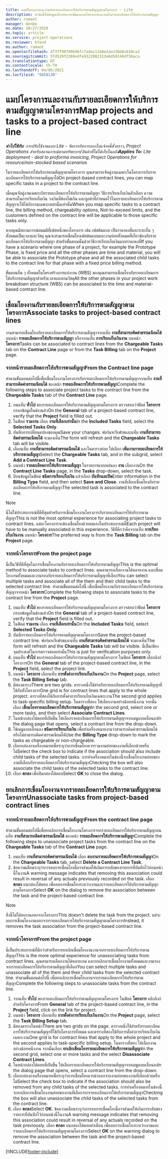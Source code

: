 ```yaml
---
title: แมปโครงการและงานกับรายละเอียดการให้บริการตามสัญญาตามโครงการ - Lite
description: หัวข้อนี้ให้ข้อมูลเกี่ยวกับการเพิ่มและลบโครงการและงานในรายละเอียดการให้บริการตามสัญญา
author: rumant
manager: Annbe
ms.date: 10/27/2020
ms.topic: article
ms.service: project-operations
ms.reviewer: kfend
ms.author: rumant
ms.openlocfilehash: 4737f9870904bfc7adac11b8e2aa13bb8c610ca3
ms.sourcegitcommit: 5fd529f2308edfe9322082313e6d50146df56aca
ms.translationtype: HT
ms.contentlocale: th-TH
ms.lasthandoff: 04/06/2021
ms.locfileid: "5858130"
---
```

# <a name="map-projects-and-tasks-to-a-project-based-contract-line"></a><span data-ttu-id="21bf7-103">แมปโครงการและงานกับรายละเอียดการให้บริการตามสัญญาตามโครงการ</span><span class="sxs-lookup"><span data-stu-id="21bf7-103">Map projects and tasks to a project-based contract line</span></span> 

<span data-ttu-id="21bf7-104">_**นำไปใช้กับ:** การปรับใช้งานแบบ Lite - จัดการกับการออกใบแจ้งหนี้ชั่วคราว, Project Operations สำหรับสถานการณ์ตามทรัพยากร/สินค้าที่ไม่ได้เก็บในคลัง_</span><span class="sxs-lookup"><span data-stu-id="21bf7-104">_**Applies To:** Lite deployment - deal to proforma invoicing, Project Operations for resource/non-stocked based scenarios_</span></span>

<span data-ttu-id="21bf7-105">ในรายละเอียดการให้บริการตามสัญญาตามโครงการ คุณสามารถจับคู่งานเฉพาะในโครงการกับรายละเอียดการให้บริการตามสัญญาได้</span><span class="sxs-lookup"><span data-stu-id="21bf7-105">On project-based contract lines, you can map specific tasks in a project to the contract line.</span></span>

<span data-ttu-id="21bf7-106">เมื่อคุณจับคู่งานเฉพาะกับรายละเอียดการให้บริการตามสัญญา วิธีการเรียกเก็บเงินตัวเลือก ความสามารถในการเรียกเก็บเงิน วงเงินที่ต้องไม่เกิน และลูกค้าที่กำหนดไว้ในบรายละเอียดการให้บริการตามสัญญาจะใช้ได้กับงานเฉพาะเหล่านั้นเท่านั้น</span><span class="sxs-lookup"><span data-stu-id="21bf7-106">When you map specific tasks to a contract line, the billing method, chargeability options, Not-to-exceed limits, and the customers defined on the contract line will be applicable to those specific tasks only.</span></span>

<span data-ttu-id="21bf7-107">หากคุณมีสถานการณ์สมมติที่เฟสหนึ่งของโครงการ เช่น เฟสต้นแบบ เป็นราคาคงที่และระยะอื่น ๆ ทั้งหมดเป็นเวลาและวัสดุ คุณจะสามารถเชื่อมโยงเฟสต้นแบบและงานย่อยทั้งหมดที่เกี่ยวข้องกับรายละเอียดการให้บริการตามสัญญา สำหรับขั้นตอนนั้นด้วยวิธีการเรียกเก็บเงินแบบราคาคงที่</span><span class="sxs-lookup"><span data-stu-id="21bf7-107">If you have a scenario where one phase of a project, for example the Prototype Phase, is fixed price and all the other phases are time and material, you will be able to associate the Prototype phase and all the associated child tasks to the contract line for that phase with a fixed price billing method.</span></span>

<span data-ttu-id="21bf7-108">ขั้นตอนอื่น ๆ ทั้งหมดในโครงสร้างการแบ่งงาน (WBS) ของคุณสามารถเชื่อมโยงกับรายละเอียดการให้บริการตามสัญญาสำหรับเวลาและตามวัสดุ</span><span class="sxs-lookup"><span data-stu-id="21bf7-108">All the other phases in your project work breakdown structure (WBS) can be associated to the time and material-based contract line.</span></span>

## <a name="associate-tasks-to-project-based-contract-lines"></a><span data-ttu-id="21bf7-109">เชื่อมโยงงานกับรายละเอียดการให้บริการตามสัญญาตามโครงการ</span><span class="sxs-lookup"><span data-stu-id="21bf7-109">Associate tasks to project-based contract lines</span></span>

<span data-ttu-id="21bf7-110">งานสามารถเชื่อมโยงกับรายละเอียดการให้บริการตามสัญญาจากแท็บ **งานที่สามารถคิดค่าธรรมเนียมได้** บนหน้า **รายละเอียดการให้บริการตามสัญญา** หรือจากแท็บ **การเรียกเก็บเงินงาน** บนหน้า **โครงการ**</span><span class="sxs-lookup"><span data-stu-id="21bf7-110">Tasks can be associated to contract lines from the **Chargeable Tasks** tab on the **Contract Line** page or from the **Task Billing** tab on the **Project** page.</span></span>

### <a name="from-the-contract-line-page"></a><span data-ttu-id="21bf7-111">จากหน้ารายละเอียดการให้บริการตามสัญญา</span><span class="sxs-lookup"><span data-stu-id="21bf7-111">From the Contract line page</span></span>

<span data-ttu-id="21bf7-112">ทำตามขั้นตอนต่อไปนี้เพื่อเชื่อมโยงงานโครงการกับรายละเอียดการให้บริการตามสัญญาจากแท็บ **งานที่สามารถคิดค่าธรรมเนียมได้** ของหน้า **รายละเอียดการให้บริการตามสัญญา**</span><span class="sxs-lookup"><span data-stu-id="21bf7-112">Complete the following steps to associate project tasks to the contract line from the **Chargeable Tasks** tab of the **Contract Line** page.</span></span>

1. <span data-ttu-id="21bf7-113">บนแท็บ **ทั่วไป** ของรายละเอียดการให้บริการตามสัญญาตามโครงการ ตรวจสอบว่าฟิลด์ **โครงการ** กรอกข้อมูลในช่องแล้ว</span><span class="sxs-lookup"><span data-stu-id="21bf7-113">On the **General** tab of a project-based contract line, verify that the **Project** field is filled out.</span></span>
2. <span data-ttu-id="21bf7-114">ในฟิลด์ **รวมงาน** เลือก **งานที่เลือกเท่านั้น**</span><span class="sxs-lookup"><span data-stu-id="21bf7-114">In the **Included Tasks** field, select the **Selected Tasks Only**.</span></span>
3. <span data-ttu-id="21bf7-115">บันทึกการเปลี่ยนแปลงของคุณ</span><span class="sxs-lookup"><span data-stu-id="21bf7-115">Save your changes.</span></span> <span data-ttu-id="21bf7-116">ฟอร์มจะรีเฟรชและแท็บ **งานที่สามารถคิดค่าธรรมเนียมได้** จะมองเห็น</span><span class="sxs-lookup"><span data-stu-id="21bf7-116">The form will refresh and the **Chargeable Tasks** tab will be visible.</span></span>
4. <span data-ttu-id="21bf7-117">เลือกแท็บ **งานที่สามารถคิดค่าธรรมเนียมได้** และในตารางย่อย ให้เลือก **เพิ่มงานรายละเอียดการให้บริการตามสัญญา**</span><span class="sxs-lookup"><span data-stu-id="21bf7-117">Select the **Chargeable Tasks** tab, and in the subgrid, select **Add a Contract Line Task**.</span></span>
5. <span data-ttu-id="21bf7-118">บนหน้า **รายละเอียดการให้บริการตามสัญญา** ในรายการแบบหล่นลง **งาน** เลือกงาน</span><span class="sxs-lookup"><span data-stu-id="21bf7-118">On the **Contract Line Tasks** page, in the **Tasks** drop-down, select the task.</span></span> 
6. <span data-ttu-id="21bf7-119">ป้อนข้อมูลในฟิลด์ **ชนิดการเรียกเก็บเงิน** แล้วเลือก **บันทึกและปิด**</span><span class="sxs-lookup"><span data-stu-id="21bf7-119">Enter information in the **Billing Type** field, and then select **Save and Close**.</span></span> <span data-ttu-id="21bf7-120">งานที่เลือกเชื่อมโยงกับรายละเอียดการให้บริการตามสัญญา</span><span class="sxs-lookup"><span data-stu-id="21bf7-120">The selected task is associated to the contract line.</span></span>

> [!NOTE]
> <span data-ttu-id="21bf7-121">นี่ไม่ใช่ประสบการณ์ที่ดีที่สุดสำหรับการเชื่อมโยงงานโครงการกับรายละเอียดการให้บริการตามสัญญา</span><span class="sxs-lookup"><span data-stu-id="21bf7-121">This is not the most optimal experience for associating project tasks to contract lines.</span></span> <span data-ttu-id="21bf7-122">แต่ละโครงการจะต้องเชื่อมโยงด้วยตนเองในประสบการณ์นี้</span><span class="sxs-lookup"><span data-stu-id="21bf7-122">Each project will have to be manually associated in this experience.</span></span> <span data-ttu-id="21bf7-123">วิธีที่ดีกว่าคือจากแท็บ **การเรียกเก็บเงินงาน** บนหน้า **โครงการ**</span><span class="sxs-lookup"><span data-stu-id="21bf7-123">The preferred way is from the **Task Billing** tab on the **Project** page.</span></span>

### <a name="from-the-project-page"></a><span data-ttu-id="21bf7-124">จากหน้าโครงการ</span><span class="sxs-lookup"><span data-stu-id="21bf7-124">From the project page</span></span>

<span data-ttu-id="21bf7-125">นี่เป็นวิธีที่ดีที่สุดในการเชื่อมโยงงานกับรายละเอียดการให้บริการตามสัญญา</span><span class="sxs-lookup"><span data-stu-id="21bf7-125">This is the optimal method to associate tasks to contract lines.</span></span> <span data-ttu-id="21bf7-126">คุณสามารถเลือกงานได้หลายงาน และเชื่อมโยงงานทั้งหมดและงานรองกับรายละเอียดการให้บริการตามสัญญาที่เลือก</span><span class="sxs-lookup"><span data-stu-id="21bf7-126">You can select multiple tasks and associate all of the them and their child tasks to the selected contract line.</span></span> <span data-ttu-id="21bf7-127">ทำตามขั้นตอนต่อไปนี้ เพื่อเชื่อมโยงงานกับรายละเอียดการให้บริการตามสัญญาจากหน้า **โครงการ**</span><span class="sxs-lookup"><span data-stu-id="21bf7-127">Complete the following steps to associate tasks to the contract line from the **Project** page.</span></span>

1. <span data-ttu-id="21bf7-128">บนแท็บ **ทั่วไป** ของรายละเอียดการให้บริการตามสัญญาตามโครงการ ตรวจสอบว่าฟิลด์ **โครงการ** กรอกข้อมูลในช่องแล้ว</span><span class="sxs-lookup"><span data-stu-id="21bf7-128">On the **General** tab of a project-based contract line, verify that the **Project** field is filled out.</span></span>
2. <span data-ttu-id="21bf7-129">ในฟิลด์ **รวมงาน** เลือก **งานที่เลือกเท่านั้น**</span><span class="sxs-lookup"><span data-stu-id="21bf7-129">On the **Included Tasks** field, select **Selected Tasks Only**.</span></span>
3. <span data-ttu-id="21bf7-130">บันทึกรายละเอียดการให้บริการตามสัญญาตามโครงการ</span><span class="sxs-lookup"><span data-stu-id="21bf7-130">Save the project-based contract line.</span></span> <span data-ttu-id="21bf7-131">ฟอร์มจะรีเฟรชและแท็บ **งานที่สามารถคิดค่าธรรมเนียมได้** จะมองเห็น</span><span class="sxs-lookup"><span data-stu-id="21bf7-131">The form will refresh and the **Chargeable Tasks** tab will be visible.</span></span> <span data-ttu-id="21bf7-132">นี่เป็นเพียงจุดประสงค์ในการตรวจสอบเท่านั้น</span><span class="sxs-lookup"><span data-stu-id="21bf7-132">This is just for verification purposes only.</span></span>
4. <span data-ttu-id="21bf7-133">บนแท็บ **ทั่วไป** ของรายละเอียดการให้บริการตามสัญญาตามโครงการ ในฟิลด์ **โครงการ** เลือกลิงก์โครงการ</span><span class="sxs-lookup"><span data-stu-id="21bf7-133">On the **General** tab of the project-based contract line, in the **Project** field, select the project link.</span></span>
5. <span data-ttu-id="21bf7-134">บนหน้า **โครงการ** เลือกแท็บ **การตั้งค่าการเรียกเก็บเงินงาน**</span><span class="sxs-lookup"><span data-stu-id="21bf7-134">On the **Project** page, select the **Task Billing Setup** tab.</span></span>
6. <span data-ttu-id="21bf7-135">มีสองตาราง</span><span class="sxs-lookup"><span data-stu-id="21bf7-135">There are two grids.</span></span> <span data-ttu-id="21bf7-136">ตารางหนึ่งใช้สำหรับรายละเอียดการให้บริการตามสัญญาที่ใช้กับทั้งโครงการ</span><span class="sxs-lookup"><span data-stu-id="21bf7-136">One grid is for contract lines that apply to the whole project.</span></span> <span data-ttu-id="21bf7-137">ตารางที่สองใช้กับการตั้งค่าการเรียกเก็บเงินเฉพาะงาน</span><span class="sxs-lookup"><span data-stu-id="21bf7-137">The second grid applies to task-specific billing setup.</span></span> <span data-ttu-id="21bf7-138">ในตารางที่สอง ให้เลือกงานอย่างน้อยหนึ่งงาน จากนั้นเลือก **เชื่อมโยงรายละเอียดการให้บริการตามสัญญา**</span><span class="sxs-lookup"><span data-stu-id="21bf7-138">In the second grid, select one or more tasks, and then select **Associate Contract Lines**.</span></span>
7. <span data-ttu-id="21bf7-139">ในหน้ากล่องโต้ตอบที่เปิดขึ้น ให้เลือกรายละเอียดการให้บริการตามสัญญาจากเมนูแบบเลื่อนลง</span><span class="sxs-lookup"><span data-stu-id="21bf7-139">In the dialog page that opens, select a contract line from the drop-down.</span></span>
8. <span data-ttu-id="21bf7-140">ใช้เมนูแบบเลื่อนลง **ชนิดการเรียกเก็บเงิน** เพื่อทำเครื่องหมายงานว่าสามารถคิดค่าธรรมเนียมได้หรือไม่สามารถคิดค่าธรรมเนียมได้</span><span class="sxs-lookup"><span data-stu-id="21bf7-140">Use the **Billing Type** drop-down to mark the tasks as chargeable or non-chargeable.</span></span>
9. <span data-ttu-id="21bf7-141">เลือกกล่องกาเครื่องหมายเพื่อระบุว่าการเชื่อมโยงควรรวมงานย่อยของงานที่เลือกด้วยหรือไม่</span><span class="sxs-lookup"><span data-stu-id="21bf7-141">Select the check box to indicate if the association should also include child tasks of the selected tasks.</span></span> <span data-ttu-id="21bf7-142">การทำเครื่องหมายในช่องนี้จะเชื่อมโยงงานย่อยของงานที่เลือกกับรายละเอียดการให้บริการตามสัญญา</span><span class="sxs-lookup"><span data-stu-id="21bf7-142">Checking the box will also associate the child tasks of the selected tasks to the contract line.</span></span>
10. <span data-ttu-id="21bf7-143">เลือก **ตกลง** เพื่อปิดกล่องโต้ตอบ</span><span class="sxs-lookup"><span data-stu-id="21bf7-143">Select **OK** to close the dialog.</span></span>

## <a name="unassociate-tasks-from-project-based-contract-lines"></a><span data-ttu-id="21bf7-144">ยกเลิกการเชื่อมโยงงานจากรายละเอียดการให้บริการตามสัญญาตามโครงการ</span><span class="sxs-lookup"><span data-stu-id="21bf7-144">Unassociate tasks from project-based contract lines</span></span>

### <a name="from-the-contract-line-page"></a><span data-ttu-id="21bf7-145">จากหน้ารายละเอียดการให้บริการตามสัญญา</span><span class="sxs-lookup"><span data-stu-id="21bf7-145">From the contract line page</span></span>

<span data-ttu-id="21bf7-146">ทำตามขั้นตอนต่อไปนี้เพื่อยกเลิกการเชื่อมโยงงานโครงการจากรายละเอียดการให้บริการตามสัญญาบนแท็บ **งานที่สามารถคิดค่าธรรมเนียมได้** ของหน้า **รายละเอียดการให้บริการตามสัญญา**</span><span class="sxs-lookup"><span data-stu-id="21bf7-146">Complete the following steps to unassociate project tasks from the contract line on the **Chargeable Tasks** tab of the **Contract Line** page.</span></span>

1. <span data-ttu-id="21bf7-147">บนแท็บ **งานที่สามารถคิดค่าธรรมเนียมได้** เลือก **ลบงานรายละเอียดการให้บริการตามสัญญา**</span><span class="sxs-lookup"><span data-stu-id="21bf7-147">On the **Chargeable Tasks** tab, select **Delete a Contract Line Task**.</span></span>
2. <span data-ttu-id="21bf7-148">ข้อความเตือนระบุว่าการลบการเชื่อมโยงนี้อาจส่งผลให้เกิดการกลับของรายการที่บันทึกไว้ก่อนหน้านี้ในงาน</span><span class="sxs-lookup"><span data-stu-id="21bf7-148">A warning message indicates that removing this association could result in reversal of any actuals previously recorded on the task.</span></span> <span data-ttu-id="21bf7-149">เลือก **ตกลง** บนกล่องโต้ตอบ เพื่อลบการเชื่อมโยงระหว่างงานและรายละเอียดการให้บริการตามสัญญาตามโครงการ</span><span class="sxs-lookup"><span data-stu-id="21bf7-149">Select **OK** on the dialog to remove the association between the task and the project-based contract line.</span></span> 

> [!NOTE]
> <span data-ttu-id="21bf7-150">สิ่งนี้ไม่ได้ลบงานออกจากโครงการ</span><span class="sxs-lookup"><span data-stu-id="21bf7-150">This doesn't delete the task from the project.</span></span> <span data-ttu-id="21bf7-151">แต่จะลบการเชื่อมโยงงานออกจากรายละเอียดการให้บริการตามสัญญาตามโครงการ</span><span class="sxs-lookup"><span data-stu-id="21bf7-151">Instead, it removes the task association from the project-based contract line.</span></span>

### <a name="from-the-project-page"></a><span data-ttu-id="21bf7-152">จากหน้าโครงการ</span><span class="sxs-lookup"><span data-stu-id="21bf7-152">From the project page</span></span>

<span data-ttu-id="21bf7-153">นี่เป็นประสบการณ์ที่ดีกว่าสำหรับการยกเลิกเชื่อมโยงงานงานจากรายละเอียดการให้บริการตามสัญญา</span><span class="sxs-lookup"><span data-stu-id="21bf7-153">This is the more optimal experience for unassociating tasks from contract lines.</span></span> <span data-ttu-id="21bf7-154">คุณสามารถเลือกงานได้หลายงาน และยกเลิกการเชื่อมโยงงานทั้งหมดและงานรองจากรายละเอียดการให้บริการตามสัญญาที่เลือก</span><span class="sxs-lookup"><span data-stu-id="21bf7-154">You can select multiple tasks and unassociate all of the them and their child tasks from the selected contract line.</span></span> <span data-ttu-id="21bf7-155">ทำตามขั้นตอนต่อไปนี้ เพื่อยกเลิกการเชื่อมโยงงานจากรายละเอียดการให้บริการตามสัญญา</span><span class="sxs-lookup"><span data-stu-id="21bf7-155">Complete the following steps to unassociate tasks from the contract line.</span></span>

1. <span data-ttu-id="21bf7-156">จากแท็บ **ทั่วไป** ของรายละเอียดการให้บริการตามสัญญาตามโครงการ ในฟิลด์ **โครงการ** คลิกลิงก์สำหรับโครงการ</span><span class="sxs-lookup"><span data-stu-id="21bf7-156">From **General** tab of the project-based contract line, in the **Project** field, click on the link for project.</span></span>
2. <span data-ttu-id="21bf7-157">บนหน้า **โครงการ** เลือกแท็บ **การตั้งค่าการเรียกเก็บเงินงาน**</span><span class="sxs-lookup"><span data-stu-id="21bf7-157">On the **Project** page, select the **Task Billing Setup** tab.</span></span>
3. <span data-ttu-id="21bf7-158">มีสองตารางในหน้า</span><span class="sxs-lookup"><span data-stu-id="21bf7-158">There are two grids on the page.</span></span> <span data-ttu-id="21bf7-159">ตารางหนึ่งใช้สำหรับรายละเอียดการให้บริการตามสัญญาที่ใช้กับโครงการทั้งหมด และตารางที่สองใช้กับการตั้งค่าการเรียกเก็บเงินเฉพาะงาน</span><span class="sxs-lookup"><span data-stu-id="21bf7-159">One grid is for contract lines that apply to the whole project and the second applies to task-specific billing setup.</span></span> <span data-ttu-id="21bf7-160">ในตารางที่สอง ให้เลือกงานอย่างน้อยหนึ่งงาน จากนั้นเลือก **ยกเลิกเชื่อมโยงรายละเอียดการให้บริการตามสัญญา**</span><span class="sxs-lookup"><span data-stu-id="21bf7-160">In the second grid, select one or more tasks and the select **Disassociate Contract Lines**.</span></span>
4. <span data-ttu-id="21bf7-161">ในหน้ากล่องโต้ตอบที่เปิดขึ้น ให้เลือกรายละเอียดการให้บริการตามสัญญาจากเมนูแบบเลื่อนลง</span><span class="sxs-lookup"><span data-stu-id="21bf7-161">In the  dialog page that opens, select a contract line from the drop-down.</span></span>
5. <span data-ttu-id="21bf7-162">เลือกกล่องกาเครื่องหมายเพื่อระบุว่าการเชื่อมโยงควรนำออกจากงานย่อยของงานที่เลือกด้วยหรือไม่</span><span class="sxs-lookup"><span data-stu-id="21bf7-162">Select the check box to indicate if the association should also be removed from any child tasks of the selected tasks.</span></span> <span data-ttu-id="21bf7-163">การทำเครื่องหมายในช่องนี้จะยกเลิกการเชื่อมโยงงานย่อยของงานที่เลือกจากรายละเอียดการให้บริการตามสัญญา</span><span class="sxs-lookup"><span data-stu-id="21bf7-163">Checking the box will also unassociate the child tasks of the selected tasks from the contract line.</span></span>
6. <span data-ttu-id="21bf7-164">เลือก **ตกลง**</span><span class="sxs-lookup"><span data-stu-id="21bf7-164">Select **OK**.</span></span> <span data-ttu-id="21bf7-165">ข้อความเตือนระบุว่าการลบการเชื่อมโยงนี้อาจส่งผลให้เกิดการกลับของรายการที่บันทึกไว้ก่อนหน้านี้ในงาน</span><span class="sxs-lookup"><span data-stu-id="21bf7-165">A warning message indicates that removing this association could result in reversal of any actuals recorded on the task previously.</span></span> <span data-ttu-id="21bf7-166">เลือก **ตกลง** บนกล่องโต้ตอบคำเตือน เพื่อลบการเชื่อมโยงระหว่างงานและรายละเอียดการให้บริการตามสัญญาตามโครงการ</span><span class="sxs-lookup"><span data-stu-id="21bf7-166">Select **OK** on the warning dialog to remove the association between the task and the project-based contract line.</span></span>


[!INCLUDE[footer-include](../../includes/footer-banner.md)]
